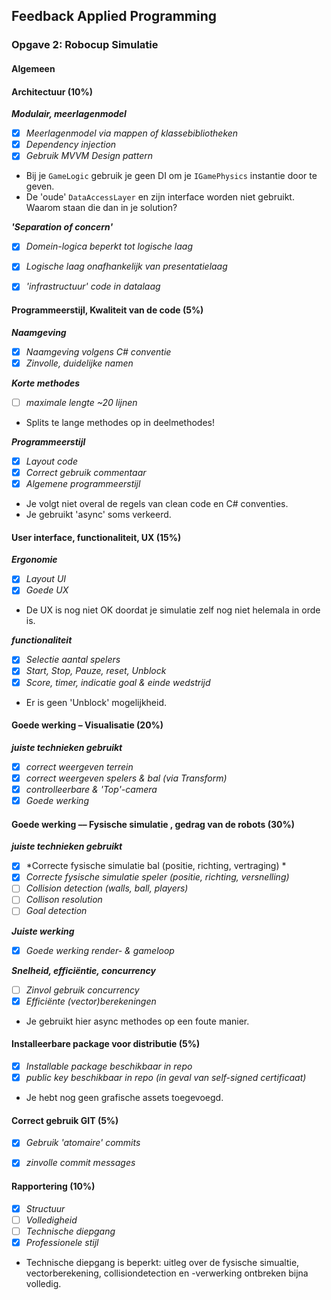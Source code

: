 
## Feedback Applied Programming

### Opgave 2: Robocup Simulatie

#### Algemeen

#### Architectuur (10%)


***Modulair, meerlagenmodel***

- [x] *Meerlagenmodel via mappen of klassebibliotheken*
- [x] *Dependency injection*
- [x] *Gebruik  MVVM Design pattern*

* Bij je `GameLogic` gebruik je geen DI om je `IGamePhysics` instantie door te geven.
* De 'oude' `DataAccessLayer` en zijn interface worden niet gebruikt. Waarom staan die dan in je solution? 


***'Separation of concern'***

- [x] *Domein-logica beperkt tot logische laag*
- [x] *Logische laag onafhankelijk van presentatielaag*
- [x] *'infrastructuur' code in datalaag*


#### Programmeerstijl, Kwaliteit van de code (5%)



***Naamgeving***

- [x] *Naamgeving volgens C# conventie*
- [x] *Zinvolle, duidelijke namen*

***Korte methodes***

- [ ] *maximale lengte ~20 lijnen*

* Splits te lange methodes op in deelmethodes!

***Programmeerstijl***

- [x] *Layout code*
- [x] *Correct gebruik commentaar*
- [x] *Algemene programmeerstijl*

* Je volgt niet overal de regels van clean code en C# conventies.
* Je gebruikt 'async' soms verkeerd.

#### User interface, functionaliteit, UX (15%) 

***Ergonomie***

- [x] *Layout UI*
- [x] *Goede UX*

* De UX is nog niet OK doordat je simulatie zelf nog niet helemala in orde is.

***functionaliteit***

- [x] *Selectie aantal spelers*
- [x] *Start, Stop, Pauze, reset, Unblock*
- [x] *Score, timer, indicatie goal & einde wedstrijd* 

* Er is geen 'Unblock' mogelijkheid.

#### Goede werking – Visualisatie (20%)

***juiste technieken gebruikt***

- [x] *correct weergeven terrein*
- [x] *correct weergeven spelers & bal (via Transform)*
- [x] *controlleerbare & 'Top'-camera*
- [x] *Goede werking*

#### Goede werking –– Fysische simulatie , gedrag van de robots (30%)

***juiste technieken gebruikt***

- [x] *Correcte fysische simulatie bal (positie, richting, vertraging) *
- [x] *Correcte fysische simulatie speler (positie, richting, versnelling)*
- [ ] *Collision detection (walls, ball, players)*
- [ ] *Collison resolution*
- [ ] *Goal detection*

***Juiste werking***

- [x] *Goede werking render- & gameloop*

***Snelheid, efficiëntie, concurrency***

- [ ] *Zinvol gebruik concurrency*
- [x] *Efficiënte (vector)berekeningen*

* Je gebruikt hier async methodes op een foute manier.

#### Installeerbare package voor distributie (5%)


- [x] *Installable package beschikbaar in repo*
- [x] *public key beschikbaar in repo (in geval van self-signed certificaat)*

* Je hebt nog geen grafische assets toegevoegd.

#### Correct gebruik GIT (5%)

- [x] *Gebruik 'atomaire' commits*
- [x] *zinvolle commit messages*


#### Rapportering (10%)

- [x] *Structuur*
- [ ] *Volledigheid*
- [ ] *Technische diepgang*
- [x] *Professionele stijl*

* Technische diepgang is beperkt: uitleg over de fysische simualtie, vectorberekening, collisiondetection en -verwerking ontbreken bijna volledig.